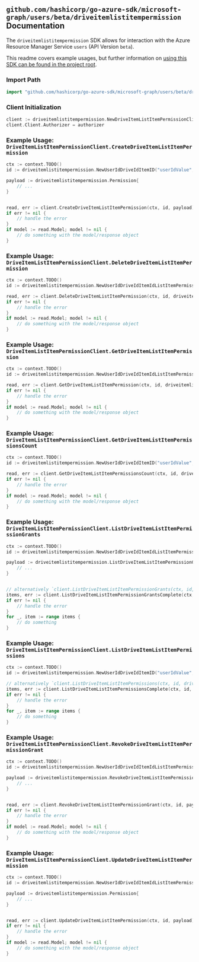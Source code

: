 
## `github.com/hashicorp/go-azure-sdk/microsoft-graph/users/beta/driveitemlistitempermission` Documentation

The `driveitemlistitempermission` SDK allows for interaction with the Azure Resource Manager Service `users` (API Version `beta`).

This readme covers example usages, but further information on [using this SDK can be found in the project root](https://github.com/hashicorp/go-azure-sdk/tree/main/docs).

### Import Path

```go
import "github.com/hashicorp/go-azure-sdk/microsoft-graph/users/beta/driveitemlistitempermission"
```


### Client Initialization

```go
client := driveitemlistitempermission.NewDriveItemListItemPermissionClientWithBaseURI("https://management.azure.com")
client.Client.Authorizer = authorizer
```


### Example Usage: `DriveItemListItemPermissionClient.CreateDriveItemListItemPermission`

```go
ctx := context.TODO()
id := driveitemlistitempermission.NewUserIdDriveIdItemID("userIdValue", "driveIdValue", "driveItemIdValue")

payload := driveitemlistitempermission.Permission{
	// ...
}


read, err := client.CreateDriveItemListItemPermission(ctx, id, payload)
if err != nil {
	// handle the error
}
if model := read.Model; model != nil {
	// do something with the model/response object
}
```


### Example Usage: `DriveItemListItemPermissionClient.DeleteDriveItemListItemPermission`

```go
ctx := context.TODO()
id := driveitemlistitempermission.NewUserIdDriveIdItemIdListItemPermissionID("userIdValue", "driveIdValue", "driveItemIdValue", "permissionIdValue")

read, err := client.DeleteDriveItemListItemPermission(ctx, id, driveitemlistitempermission.DefaultDeleteDriveItemListItemPermissionOperationOptions())
if err != nil {
	// handle the error
}
if model := read.Model; model != nil {
	// do something with the model/response object
}
```


### Example Usage: `DriveItemListItemPermissionClient.GetDriveItemListItemPermission`

```go
ctx := context.TODO()
id := driveitemlistitempermission.NewUserIdDriveIdItemIdListItemPermissionID("userIdValue", "driveIdValue", "driveItemIdValue", "permissionIdValue")

read, err := client.GetDriveItemListItemPermission(ctx, id, driveitemlistitempermission.DefaultGetDriveItemListItemPermissionOperationOptions())
if err != nil {
	// handle the error
}
if model := read.Model; model != nil {
	// do something with the model/response object
}
```


### Example Usage: `DriveItemListItemPermissionClient.GetDriveItemListItemPermissionsCount`

```go
ctx := context.TODO()
id := driveitemlistitempermission.NewUserIdDriveIdItemID("userIdValue", "driveIdValue", "driveItemIdValue")

read, err := client.GetDriveItemListItemPermissionsCount(ctx, id, driveitemlistitempermission.DefaultGetDriveItemListItemPermissionsCountOperationOptions())
if err != nil {
	// handle the error
}
if model := read.Model; model != nil {
	// do something with the model/response object
}
```


### Example Usage: `DriveItemListItemPermissionClient.ListDriveItemListItemPermissionGrants`

```go
ctx := context.TODO()
id := driveitemlistitempermission.NewUserIdDriveIdItemIdListItemPermissionID("userIdValue", "driveIdValue", "driveItemIdValue", "permissionIdValue")

payload := driveitemlistitempermission.ListDriveItemListItemPermissionGrantsRequest{
	// ...
}


// alternatively `client.ListDriveItemListItemPermissionGrants(ctx, id, payload, driveitemlistitempermission.DefaultListDriveItemListItemPermissionGrantsOperationOptions())` can be used to do batched pagination
items, err := client.ListDriveItemListItemPermissionGrantsComplete(ctx, id, payload, driveitemlistitempermission.DefaultListDriveItemListItemPermissionGrantsOperationOptions())
if err != nil {
	// handle the error
}
for _, item := range items {
	// do something
}
```


### Example Usage: `DriveItemListItemPermissionClient.ListDriveItemListItemPermissions`

```go
ctx := context.TODO()
id := driveitemlistitempermission.NewUserIdDriveIdItemID("userIdValue", "driveIdValue", "driveItemIdValue")

// alternatively `client.ListDriveItemListItemPermissions(ctx, id, driveitemlistitempermission.DefaultListDriveItemListItemPermissionsOperationOptions())` can be used to do batched pagination
items, err := client.ListDriveItemListItemPermissionsComplete(ctx, id, driveitemlistitempermission.DefaultListDriveItemListItemPermissionsOperationOptions())
if err != nil {
	// handle the error
}
for _, item := range items {
	// do something
}
```


### Example Usage: `DriveItemListItemPermissionClient.RevokeDriveItemListItemPermissionGrant`

```go
ctx := context.TODO()
id := driveitemlistitempermission.NewUserIdDriveIdItemIdListItemPermissionID("userIdValue", "driveIdValue", "driveItemIdValue", "permissionIdValue")

payload := driveitemlistitempermission.RevokeDriveItemListItemPermissionGrantRequest{
	// ...
}


read, err := client.RevokeDriveItemListItemPermissionGrant(ctx, id, payload)
if err != nil {
	// handle the error
}
if model := read.Model; model != nil {
	// do something with the model/response object
}
```


### Example Usage: `DriveItemListItemPermissionClient.UpdateDriveItemListItemPermission`

```go
ctx := context.TODO()
id := driveitemlistitempermission.NewUserIdDriveIdItemIdListItemPermissionID("userIdValue", "driveIdValue", "driveItemIdValue", "permissionIdValue")

payload := driveitemlistitempermission.Permission{
	// ...
}


read, err := client.UpdateDriveItemListItemPermission(ctx, id, payload)
if err != nil {
	// handle the error
}
if model := read.Model; model != nil {
	// do something with the model/response object
}
```
